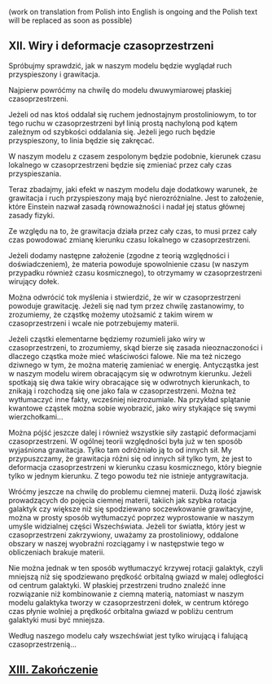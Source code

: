 (work on translation from Polish into English is ongoing and the Polish text will be replaced as soon as possible)

## XII. Wiry i deformacje czasoprzestrzeni

Spróbujmy sprawdzić, jak w naszym modelu będzie wyglądał ruch przyspieszony i grawitacja.

Najpierw powróćmy na chwilę do modelu dwuwymiarowej płaskiej czasoprzestrzeni.

Jeżeli od nas ktoś oddalał się ruchem jednostajnym prostoliniowym, to tor tego ruchu w czasoprzestrzeni był linią prostą
nachyloną pod kątem zależnym od szybkości oddalania się.
Jeżeli jego ruch będzie przyspieszony, to linia będzie się zakręcać.

W naszym modelu z czasem zespolonym będzie podobnie,
kierunek czasu lokalnego w czasoprzestrzeni będzie się zmieniać przez cały czas przyspieszania.

Teraz zbadajmy, jaki efekt w naszym modelu daje dodatkowy warunek,
że grawitacja i ruch przyspieszony mają być nierozróżnialne. Jest to założenie,
które Einstein nazwał zasadą równoważności i nadał jej status głównej zasady fizyki.

Ze względu na to, że grawitacja działa przez cały czas,
to musi przez cały czas powodować zmianę kierunku czasu lokalnego w czasoprzestrzeni.

Jeżeli dodamy następne założenie (zgodne z teorią względności i doświadczeniem),
że materia powoduje spowolnienie czasu (w naszym przypadku również czasu kosmicznego),
to otrzymamy w czasoprzestrzeni wirujący dołek.

Można odwrócić tok myślenia i stwierdzić, że wir w czasoprzestrzeni powoduje grawitację.
Jeżeli się nad tym przez chwilę zastanowimy, to zrozumiemy,
że cząstkę możemy utożsamić z takim wirem w czasoprzestrzeni i wcale nie potrzebujemy materii.

Jeżeli cząstki elementarne będziemy rozumieli jako wiry w czasoprzestrzeni, to zrozumiemy,
skąd bierze się zasada nieoznaczoności i dlaczego cząstka może mieć właściwości falowe.
Nie ma też niczego dziwnego w tym, że można materię zamieniać w energię.
Antycząstka jest w naszym modelu wirem obracającym się w odwrotnym kierunku.
Jeżeli spotkają się dwa takie wiry obracające się w odwrotnych kierunkach,
to znikają i rozchodzą się one jako fala w czasoprzestrzeni. Można też wytłumaczyć inne fakty, wcześniej niezrozumiale.
Na przykład splątanie kwantowe cząstek można sobie wyobrazić, jako wiry stykające się swymi wierzchołkami...

Można pójść jeszcze dalej i również wszystkie siły zastąpić deformacjami czasoprzestrzeni.
W ogólnej teorii względności była już w ten sposób wyjaśniona grawitacja.
Tylko tam odróżniało ją to od innych sił. My przypuszczamy, że grawitacja różni się od innych sił tylko tym,
że jest to deformacja czasoprzestrzeni w kierunku czasu kosmicznego, który biegnie tylko w jednym kierunku.
Z tego powodu też nie istnieje antygrawitacja.

Wróćmy jeszcze na chwilę do problemu ciemnej materii.
Dużą ilość zjawisk prowadzących do pojęcia ciemnej materii, takiich jak szybka rotacja galaktyk
czy większe niż się spodziewano soczewkowanie grawitacyjne,
można w prosty sposób wytłumaczyć poprzez wyprostowanie w naszym umyśle widzialnej części Wszechświata.
Jeżeli tor światła, który jest w czasoprzestrzeni zakrzywiony, uważamy za prostoliniowy,
oddalone obszary w naszej wyobraźni rozciągamy i w następstwie tego w obliczeniach brakuje materii.

Nie można jednak w ten sposób wytłumaczyć krzywej rotacji galaktyk,
czyli mniejszą niż się spodziewano prędkość orbitalną gwiazd w malej odległości od centrum galaktyki.
W płaskiej przestrzeni trudno znaleźć inne rozwiązanie niż kombinowanie z ciemną materią,
natomiast w naszym modelu galaktyka tworzy w czasoprzestrzeni dołek,
w centrum którego czas płynie wolniej a prędkość orbitalna gwiazd w pobliżu centrum galaktyki musi być mniejsza.

Według naszego modelu cały wszechświat jest tylko wirującą i falującą czasoprzestrzenią...

## [XIII. Zakończenie](rozdzial13) 
